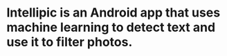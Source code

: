 # Intellipic is an Android app that uses machine learning to detect text and use it to filter photos.
